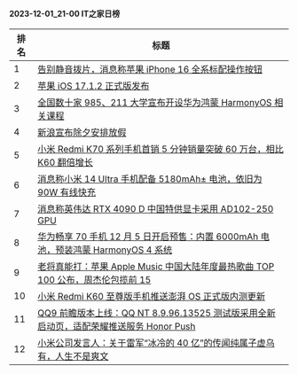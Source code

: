 #### 2023-12-01_21-00  IT之家日榜

| 排名 | 标题|
| --- | ---|
| 1 | [告别静音拨片，消息称苹果 iPhone 16 全系标配操作按钮](https://www.ithome.com/0/736/295.htm) |
| 2 | [苹果 iOS 17.1.2 正式版发布](https://www.ithome.com/0/736/257.htm) |
| 3 | [全国数十家 985、211 大学宣布开设华为鸿蒙 HarmonyOS 相关课程](https://www.ithome.com/0/736/349.htm) |
| 4 | [新浪宣布除夕安排放假](https://www.ithome.com/0/736/368.htm) |
| 5 | [小米 Redmi K70 系列手机首销 5 分钟销量突破 60 万台，相比 K60 翻倍增长](https://www.ithome.com/0/736/354.htm) |
| 6 | [消息称小米 14 Ultra 手机配备 5180mAh± 电池，依旧为 90W 有线快充](https://www.ithome.com/0/736/238.htm) |
| 7 | [消息称英伟达 RTX 4090 D 中国特供显卡采用 AD102-250 GPU](https://www.ithome.com/0/736/249.htm) |
| 8 | [华为畅享 70 手机 12 月 5 日开启预售：内置 6000mAh 电池，预装鸿蒙 HarmonyOS 4 系统](https://www.ithome.com/0/736/328.htm) |
| 9 | [老将真能打：苹果 Apple Music 中国大陆年度最热歌曲 TOP 100 公布，周杰伦包揽前 15](https://www.ithome.com/0/736/239.htm) |
| 10 | [小米 Redmi K60 至尊版手机推送澎湃 OS 正式版内测更新](https://www.ithome.com/0/736/342.htm) |
| 11 | [QQ9 前瞻版本上线：QQ NT 8.9.96.13525 测试版采用全新启动页，适配荣耀推送服务 Honor Push](https://www.ithome.com/0/736/271.htm) |
| 12 | [小米公司发言人：关于雷军“冰冷的 40 亿”的传闻纯属子虚乌有，人生不是爽文](https://www.ithome.com/0/736/473.htm) |
